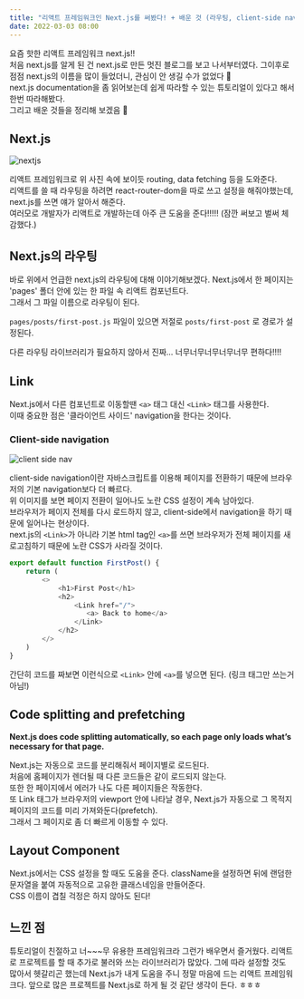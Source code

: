```yaml
---
title: "리액트 프레임워크인 Next.js를 써봤다! + 배운 것 (라우팅, client-side nav, etc)"
date: 2022-03-03 08:00
---
```


요즘 핫한 리액트 프레임워크 next.js!!  
처음 next.js를 알게 된 건 next.js로 만든 멋진 블로그를 보고 나서부터였다. 그이후로 점점 next.js의 이름을 많이 들었더니, 관심이 안 생길 수가 없었다 👀  
next.js documentation을 좀 읽어보는데 쉽게 따라할 수 있는 튜토리얼이 있다고 해서 한번 따라해봤다.  
그리고 배운 것들을 정리해 보겠음 📂

## Next.js

![nextjs](https://nextjs.org/static/images/learn/foundations/next-app.png)

리액트 프레임워크로 위 사진 속에 보이듯 routing, data fetching 등을 도와준다.  
리액트를 쓸 때 라우팅을 하려면 react-router-dom을 따로 쓰고 설정을 해줘야했는데, next.js를 쓰면 얘가 알아서 해준다.  
여러모로 개발자가 리액트로 개발하는데 아주 큰 도움을 준다!!!!! (잠깐 써보고 벌써 체감했다.)

## Next.js의 라우팅

바로 위에서 언급한 next.js의 라우팅에 대해 이야기해보겠다. Next.js에서 한 페이지는 'pages' 폴더 안에 있는 한 파일 속 리액트 컴포넌트다.  
그래서 그 파일 이름으로 라우팅이 된다.  

```pages/posts/first-post.js``` 파일이 있으면 저절로 ```posts/first-post``` 로 경로가 설정된다.

다른 라우팅 라이브러리가 필요하지 않아서 진짜... 너무너무너무너무너무 편하다!!!!

## Link

Next.js에서 다른 컴포넌트로 이동할땐 ```<a>``` 태그 대신 ```<Link>``` 태그를 사용한다.  
이때 중요한 점은 '클라이언트 사이드' navigation을 한다는 것이다.

### Client-side navigation

![client side nav](https://nextjs.org/static/images/learn/navigate-between-pages/client-side.gif)

client-side navigation이란 자바스크립트를 이용해 페이지를 전환하기 때문에 브라우저의 기본 navigation보다 더 빠르다.  
위 이미지를 보면 페이지 전환이 일어나도 노란 CSS 설정이 계속 남아있다.  
브라우저가 페이지 전체를 다시 로드하지 않고, client-side에서 navigation을 하기 때문에 일어나는 현상이다.  
next.js의 ```<Link>```가 아니라 기본 html tag인 ```<a>```를 쓰면 브라우저가 전체 페이지를 새로고침하기 때문에 노란 CSS가 사라질 것이다.

```javascript
export default function FirstPost() {
    return (
        <>
            <h1>First Post</h1>
            <h2>
                <Link href="/">
                   <a> Back to home</a>
                </Link>
            </h2>
        </>
    )
}
```

간단히 코드를 짜보면 이런식으로 ```<Link>``` 안에 ```<a>```를 넣으면 된다. (링크 태그만 쓰는거 아님!)

## Code splitting and prefetching

**Next.js does code splitting automatically, so each page only loads what’s necessary for that page.**

Next.js는 자동으로 코드를 분리해줘서 페이지별로 로드된다.  
처음에 홈페이지가 렌더될 때 다른 코드들은 같이 로드되지 않는다.  
또한 한 페이지에서 에러가 나도 다른 페이지들은 작동한다.  
또 Link 태그가 브라우저의 viewport 안에 나타날 경우, Next.js가 자동으로 그 목적지 페이지의 코드를 미리 가져와둔다(prefetch).  
그래서 그 페이지로 좀 더 빠르게 이동할 수 있다.

## Layout Component

Next.js에서는 CSS 설정을 할 때도 도움을 준다. className을 설정하면 뒤에 랜덤한 문자열을 붙여 자동적으로 고유한 클래스네임을 만들어준다.  
CSS 이름이 겹칠 걱정은 하지 않아도 된다!

## 느낀 점

튜토리얼이 친절하고 너~~~무 유용한 프레임워크라 그런가 배우면서 즐거웠다. 리액트로 프로젝트를 할 때 추가로 불러와 쓰는 라이브러리가 많았다. 그에 따라 설정할 것도 많아서 헷갈리곤 했는데 Next.js가 내게 도움을 주니 정말 마음에 드는 리액트 프레임워크다. 앞으로 많은 프로젝트를 Next.js로 하게 될 것 같단 생각이 든다. ㅎㅎㅎ 
